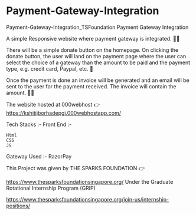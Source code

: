 # Payment-Gateway-Integration
Payment-Gateway-Integration_TSFoundation
Payment Gateway Integration

A simple Responsive website where payment gateway is integrated. 💯💯

There will be a simple donate button on the homepage. On clicking the donate button, the user will land on the payment page where the user can select the choice of a gateway than the amount to be paid and the payment type, e.g. credit card, Paypal, etc. 💯

Once the payment is done an invoice will be generated and an email will be sent to the user for the payment received. The invoice will contain the amount. 🎱🎱

The website hosted at 000webhost 👉
https://kshitijborhadepgi.000webhostapp.com/

Tech Stacks :-
Front End :-

    Html
    CSS
    JS
Gateway Used :-
RazorPay

This Project was given by THE SPARKS FOUNDATION 👉

https://www.thesparksfoundationsingapore.org/
Under the Graduate Rotational Internship Program (GRIP)

https://www.thesparksfoundationsingapore.org/join-us/internship-positions/
